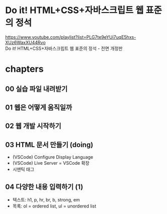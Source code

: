 # Do it! HTML+CSS+자바스크립트 웹 표준의 정석
https://www.youtube.com/playlist?list=PLG7te9eYUi7uqE5hxs-XUz6WaxXU44Rvo  
Do it! HTML+CSS+자바스크립트 웹 표준의 정석 - 전면 개정판 

# chapters
## 00 실습 파일 내려받기  
## 01 웹은 어떻게 움직일까  
## 02 웹 개발 시작하기  
## 03 HTML 문서 만들기  (doing)
- (VSCode) Configure Display Language
- (VSCode) Live Server = VSCode 확장
- 시맨틱 태그
## 04 다양한 내용 입력하기 (1)
- 텍스트: h1, p, hr, br, b, strong, em
- 목록: ol = ordered list, ul = unordered list